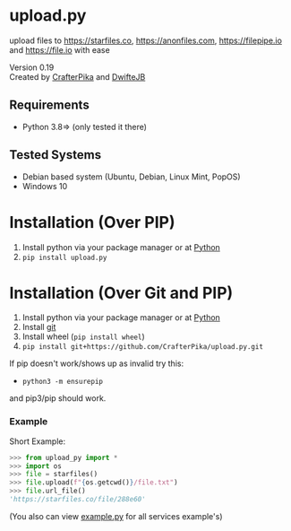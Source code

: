 # upload.py
upload files to https://starfiles.co, https://anonfiles.com, https://filepipe.io and https://file.io with ease

Version 0.19<br>
Created by <a href="https://github.com/CrafterPika">CrafterPika</a> and <a href="https://github.com/DwifteJB">DwifteJB</a>
## Requirements
- Python 3.8=> (only tested it there)

## Tested Systems
- Debian based system (Ubuntu, Debian, Linux Mint, PopOS)
- Windows 10

# Installation (Over PIP)
1. Install python via your package manager or at [Python](https://python.org)
2. ```pip install upload.py```

# Installation (Over Git and PIP)
1. Install python via your package manager or at [Python](https://python.org)
2. Install [git](https://git-scm.com/)
3. Install wheel (```pip install wheel```)
4. ```pip install git+https://github.com/CrafterPika/upload.py.git```

If pip doesn't work/shows up as invalid try this:

- ```python3 -m ensurepip```

and pip3/pip should work.

### Example

Short Example:
```py
>>> from upload_py import *
>>> import os
>>> file = starfiles()
>>> file.upload(f"{os.getcwd()}/file.txt")
>>> file.url_file()
'https://starfiles.co/file/288e60'
```
(You also can view [example.py](https://github.com/CrafterPika/upload.py/blob/main/upload_py/example.py) for all services example's)
